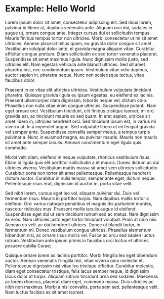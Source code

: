 # Example: Hello World

Lorem ipsum dolor sit amet, consectetur adipiscing elit. Sed risus lorem, pulvinar id libero at, dapibus venenatis ante. Aliquam orci dui, sodales in augue ut, ornare congue ante. Integer cursus dui et sollicitudin tempus. Mauris finibus tempus tortor non ultricies. Morbi consectetur ut mi sit amet ultricies. Aenean placerat tellus quam, eu gravida dolor congue sit amet. Vestibulum volutpat dolor ante, et gravida magna aliquam vitae. Curabitur efficitur congue pretium. Etiam sollicitudin ex sed tortor venenatis placerat. Suspendisse sit amet maximus ligula. Nunc dignissim mollis justo, sed ultricies elit. Nam egestas vehicula ante blandit ultrices. Sed sit amet pharetra nisl, nec condimentum ipsum. Vestibulum vitae odio dapibus, auctor sapien in, pharetra neque. Nunc non scelerisque lectus, vitae faucibus dolor.

Praesent in ex vitae elit ultricies ultricies. Vestibulum vulputate tincidunt pharetra. Quisque gravida ligula eu ipsum egestas, eu eleifend ex lacinia. Praesent ullamcorper diam dignissim, lobortis neque vel, dictum odio. Phasellus non nulla vitae enim congue ultricies. Suspendisse potenti. Nam eget ornare orci. Vestibulum tincidunt, elit finibus tristique laoreet, mi orci gravida est, ac tincidunt mauris ex sed quam. In erat sapien, ultrices sit amet libero in, ultricies hendrerit orci. Sed tincidunt ipsum est, in varius mi viverra at. In a imperdiet augue. Sed vulputate libero ut mi feugiat gravida vel semper ante. Suspendisse convallis semper metus, a tempus turpis pulvinar a. Nunc in euismod magna, eu pulvinar mauris. Mauris non mauris sit amet ante semper iaculis. Aenean condimentum eget ligula quis commodo.

Morbi velit diam, eleifend in neque vulputate, rhoncus vestibulum risus. Etiam id ligula quis elit porttitor sollicitudin a et mauris. Donec dictum ac dui ultricies viverra. Vestibulum mattis massa sit amet sem ultricies sollicitudin. Curabitur porta non tortor sit amet pellentesque. Pellentesque hendrerit dictum auctor. Curabitur in nulla tempor, semper ante eget, dictum neque. Pellentesque risus erat, dignissim id auctor in, porta vitae velit.

Sed nibh lorem, cursus eget leo vel, aliquam pulvinar dui. Duis vel fermentum risus. Mauris in porttitor turpis. Nam dapibus mollis tortor a eleifend. Orci varius natoque penatibus et magnis dis parturient montes, nascetur ridiculus mus. Praesent mollis iaculis augue id eleifend. Suspendisse eget dui ut sem tincidunt rutrum sed ac metus. Nam dignissim ex eros. Nam ultricies justo eget tortor tincidunt volutpat. Proin at odio nisi. Aenean eu velit ac dui hendrerit ultrices. Donec ut blandit tortor, in fermentum mi. Donec vestibulum congue ultrices. Phasellus elementum bibendum nisi, ac ornare risus mollis vel. Fusce ac arcu sed sapien luctus rutrum. Vestibulum ante ipsum primis in faucibus orci luctus et ultrices posuere cubilia Curae;

Quisque ornare lorem ac lacinia porttitor. Morbi fringilla leo eget bibendum auctor. Aenean venenatis fringilla nisl, vitae viverra odio molestie et. Pellentesque dignissim nisi vitae leo tristique efficitur. Curabitur molestie, diam eget consectetur tristique, felis lacus semper neque, id dignissim lacus dolor at turpis. Aliquam rutrum tincidunt urna sed sodales. Maecenas ac lorem rhoncus, placerat diam eget, commodo massa. Duis ultricies ac nibh non maximus. Morbi a nisl convallis, porta sem sed, pellentesque velit. Nam luctus facilisis ex sit amet laoreet.
